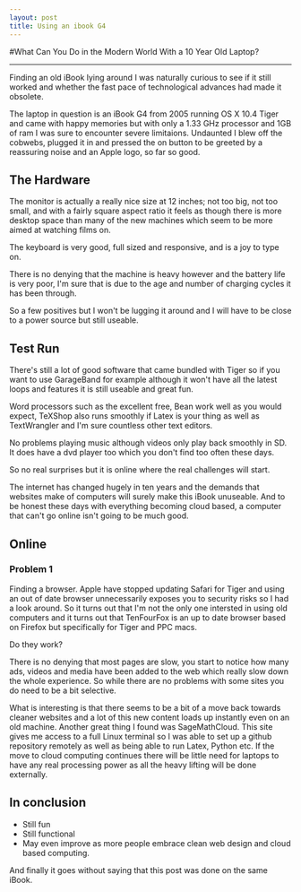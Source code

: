 ```yaml
---
layout: post
title: Using an ibook G4
---
```


#What Can You Do in the Modern World With a 10 Year Old Laptop?

-----

Finding an old iBook lying around I was naturally curious to see if it still worked and whether the fast pace of technological advances had made it obsolete.

The laptop in question is an iBook G4 from 2005 running OS X 10.4 Tiger and came with happy memories but with only a 1.33 GHz processor and 1GB of ram I was sure to encounter severe limitaions. Undaunted I blew off the cobwebs, plugged it in and pressed the on button to be greeted by a reassuring noise and an Apple logo, so far so good.

## The Hardware

The monitor is actually a really nice size at 12 inches; not too big, not too small, and with a fairly square aspect ratio it feels as though there is more desktop space than many of the new machines which seem to be more aimed at watching films on. 

The keyboard is very good, full sized and responsive, and is a joy to type on.

There is no denying that the machine is heavy however and the battery life is very poor, I'm sure that is due to the age and number of charging cycles it has been through. 

So a few positives but I won't be lugging it around and I will have to be close to a power source but still useable.

## Test Run

There's still a lot of good software that came bundled with Tiger so if you want to use GarageBand for example although it won't have all the latest loops and features it is still useable and great fun. 

Word processors such as the excellent free, Bean work well as you would expect, TeXShop also runs smoothly if Latex is your thing as well as TextWrangler and I'm sure countless other text editors. 

No problems playing music although videos only play back smoothly in SD. It does have a dvd player too which you don't find too often these days.

So no real surprises but it is online where the real challenges will start.

The internet has changed hugely in ten years and the demands that websites make of computers will surely make this iBook unuseable. And to be honest these days with everything becoming cloud based, a computer that can't go online isn't going to be much good.

## Online

### Problem 1
Finding a browser.
Apple have stopped updating Safari for Tiger and using an out of date browser unnecessarily exposes you to security risks so I had a look around.
So it turns out that I'm not the only one intersted in using old computers and it turns out that TenFourFox  is an up to date browser based on Firefox but specifically for Tiger and PPC macs.

Do they work?

There is no denying that most pages are slow, you start to notice how many ads, videos and media have been added to the web which really slow down the whole experience. So while there are no problems with some sites you do need to be a bit selective.

What is interesting is that there seems to be a bit of a move back towards cleaner websites and a lot of this new content loads up instantly even on an old machine. 
Another great thing I found was SageMathCloud. This site gives me access to a full Linux terminal so I was able to set up a github repository remotely as well as being able to run Latex, Python etc. If the move to cloud computing continues there will be little need for laptops to have any real processing power as all the heavy lifting will be done externally.


## In conclusion

  * Still fun 
  * Still functional 
  * May even improve as more people embrace clean web design and cloud based computing.


 And finally it goes without saying that this post was done on the same iBook.
 
 

